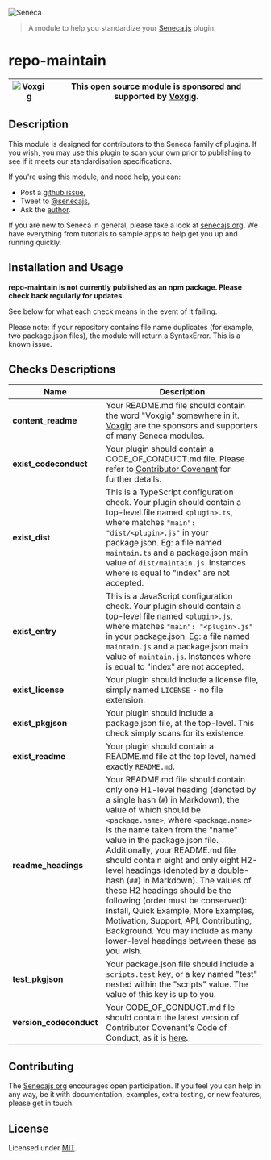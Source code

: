 ![Seneca](http://senecajs.org/files/assets/seneca-logo.png)
> A module to help you standardize your [Seneca.js](https://www.npmjs.com/package/seneca) plugin.

# repo-maintain

| ![Voxgig](https://www.voxgig.com/res/img/vgt01r.png) | This open source module is sponsored and supported by [Voxgig](https://www.voxgig.com). |
|---|---|

## Description

This module is designed for contributors to the Seneca family of plugins. If you wish, you may use this plugin to scan your own prior to publishing to see if it meets our standardisation specifications.

If you're using this module, and need help, you can:

- Post a [github issue](https://github.com/senecajs/repo-maintain/issues),
- Tweet to [@senecajs](http://twitter.com/senecajs),
- Ask the [author](https://github.com/stokesriona).

If you are new to Seneca in general, please take a look at [senecajs.org](https://www.npmjs.com/package/seneca). We have everything from tutorials to sample apps to help get you up and running quickly.

## Installation and Usage

__repo-maintain is not currently published as an npm package. Please check back regularly for updates.__

See below for what each check means in the event of it failing.

Please note: if your repository contains file name duplicates (for example, two package.json files), the module will return a SyntaxError. This is a known issue.

## Checks Descriptions

| Name | Description |
|---|---|
| __content_readme__ | Your README.md file should contain the word "Voxgig" somewhere in it. [Voxgig](https://www.voxgig.com) are the sponsors and supporters of many Seneca modules. |
| __exist_codeconduct__ | Your plugin should contain a CODE_OF_CONDUCT.md file. Please refer to [Contributor Covenant](https://www.contributor-covenant.org/version/2/1/code_of_conduct/) for further details.
| __exist_dist__ | This is a TypeScript configuration check. Your plugin should contain a top-level file named `<plugin>.ts`, where <plugin> matches `"main": "dist/<plugin>.js"` in your package.json. Eg: a file named `maintain.ts` and a package.json main value of `dist/maintain.js`. Instances where <plugin> is equal to "index" are not accepted. |
| __exist_entry__ | This is a JavaScript configuration check. Your plugin should contain a top-level file named `<plugin>.js`, where <plugin> matches `"main": "<plugin>.js"` in your package.json. Eg: a file named `maintain.js` and a package.json main value of `maintain.js`. Instances where <plugin> is equal to "index" are not accepted. |
| __exist_license__ | Your plugin should include a license file, simply named `LICENSE` - no file extension. |
| __exist_pkgjson__ | Your plugin should include a package.json file, at the top-level. This check simply scans for its existence. |
| __exist_readme__ | Your plugin should contain a README.md file at the top level, named exactly `README.md`. |
| __readme_headings__ | Your README.md file should contain only one H1-level heading (denoted by a single hash (`#`) in Markdown), the value of which should be `<package.name>`, where `<package.name>` is the name taken from the "name" value in the package.json file. Additionally, your README.md file should contain eight and only eight H2-level headings (denoted by a double-hash (`##`) in Markdown). The values of these H2 headings should be the following (order must be conserved): Install, Quick Example, More Examples, Motivation, Support, API, Contributing, Background. You may include as many lower-level headings between these as you wish. |
| __test_pkgjson__ | Your package.json file should include a `scripts.test` key, or a key named "test" nested within the "scripts" value. The value of this key is up to you. |
| __version_codeconduct__ | Your CODE_OF_CONDUCT.md file should contain the latest version of Contributor Covenant's Code of Conduct, as it is [here](https://www.contributor-covenant.org/version/2/1/code_of_conduct/). |

## Contributing
The [Senecajs org](https://github.com/senecajs) encourages open participation. If you feel you can help in any way, be it with documentation, examples, extra testing, or new features, please get in touch.

## License
Licensed under [MIT](./LICENSE).